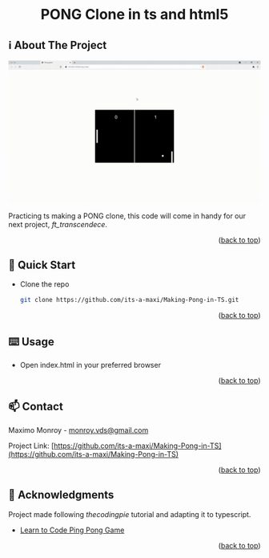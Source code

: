 <div id="top"></div>
<!--
*** Amazing README template from othneildrew
*** https://github.com/othneildrew/Best-README-Template
-->


<!-- PROJECT LOGO -->
<br />
<div align="center">
  <h1>PONG Clone in ts and html5</h1>
</div>

<!-- ABOUT THE PROJECT -->
## ℹ️ About The Project

![](product.gif)

Practicing ts making a PONG clone, this code will come in handy for our next project, _ft_transcendece_.

<p align="right">(<a href="#top">back to top</a>)</p>



<!-- GETTING STARTED -->
## 🏃 Quick Start

* Clone the repo
  ```sh
  git clone https://github.com/its-a-maxi/Making-Pong-in-TS.git
  ```
  
<p align="right">(<a href="#top">back to top</a>)</p>


<!-- USAGE EXAMPLES -->
## ⌨️ Usage

* Open index.html in your preferred browser

<p align="right">(<a href="#top">back to top</a>)</p>


<!-- CONTACT -->
## 📫 Contact

Maximo Monroy - monroy.vds@gmail.com

Project Link: [https://github.com/its-a-maxi/Making-Pong-in-TS](https://github.com/its-a-maxi/Making-Pong-in-TS)

<p align="right">(<a href="#top">back to top</a>)</p>



<!-- ACKNOWLEDGMENTS -->
## 🥇 Acknowledgments

Project made following _thecodingpie_ tutorial and adapting it to typescript.
* [Learn to Code Ping Pong Game](https://thecodingpie.com/post/learn-to-code-ping-pong-game-using-javascript-and-html5)

<p align="right">(<a href="#top">back to top</a>)</p>



<!-- MARKDOWN LINKS & IMAGES -->
<!-- https://www.markdownguide.org/basic-syntax/#reference-style-links -->
[contributors-shield]: https://img.shields.io/github/contributors/othneildrew/Best-README-Template.svg?style=for-the-badge
[contributors-url]: https://github.com/othneildrew/Best-README-Template/graphs/contributors
[forks-shield]: https://img.shields.io/github/forks/othneildrew/Best-README-Template.svg?style=for-the-badge
[forks-url]: https://github.com/othneildrew/Best-README-Template/network/members
[stars-shield]: https://img.shields.io/github/stars/othneildrew/Best-README-Template.svg?style=for-the-badge
[stars-url]: https://github.com/othneildrew/Best-README-Template/stargazers
[issues-shield]: https://img.shields.io/github/issues/othneildrew/Best-README-Template.svg?style=for-the-badge
[issues-url]: https://github.com/othneildrew/Best-README-Template/issues
[license-shield]: https://img.shields.io/github/license/othneildrew/Best-README-Template.svg?style=for-the-badge
[license-url]: https://github.com/othneildrew/Best-README-Template/blob/master/LICENSE.txt
[linkedin-shield]: https://img.shields.io/badge/-LinkedIn-black.svg?style=for-the-badge&logo=linkedin&colorB=555
[linkedin-url]: https://linkedin.com/in/othneildrew
[product-screenshot]: images/screenshot.png
